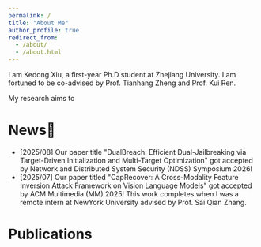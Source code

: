 ```yaml
---
permalink: /
title: "About Me"
author_profile: true
redirect_from: 
  - /about/
  - /about.html
---
```


I am Kedong Xiu, a first-year Ph.D student at Zhejiang University. I am fortuned to be co-advised by Prof. Tianhang Zheng and Prof. Kui Ren. 


My research aims to 





# News🎉

* [2025/08] Our paper title "DualBreach:  Efficient Dual-Jailbreaking via Target-Driven Initialization and Multi-Target Optimization" got accepted by Network and Distributed System Security (NDSS) Symposium 2026!
* [2025/07] Our paper titled "CapRecover: A Cross-Modality Feature Inversion Attack Framework on Vision Language Models" got accepted by ACM Multimedia (MM) 2025! This work completes when I was a remote intern at NewYork University advised by Prof. Sai Qian Zhang.



# Publications
